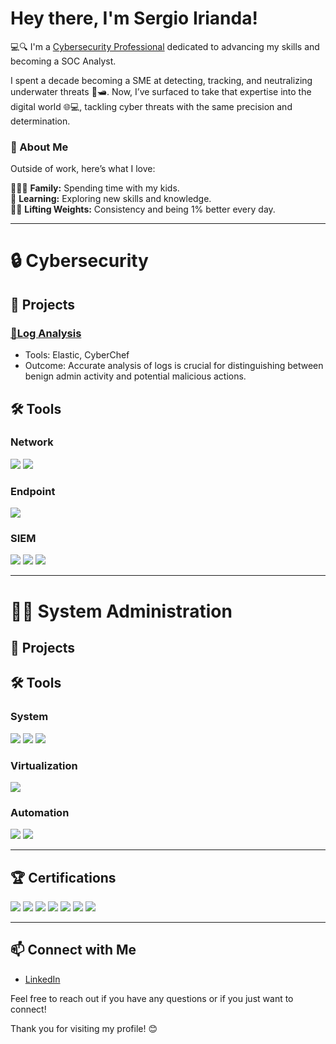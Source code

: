 # Hey there, I'm Sergio Irianda!
💻🔍 I'm a [Cybersecurity Professional](https://www.linkedin.com/in/sergioirianda/) dedicated to advancing my skills and becoming a SOC Analyst.

I spent a decade becoming a SME at detecting, tracking, and neutralizing underwater threats 🌊🛥️. Now, I’ve surfaced to take that expertise into the digital world 🌐💻, tackling cyber threats with the same precision and determination.

### 🚀 About Me  
Outside of work, here’s what I love:

👨‍👧‍👦 **Family:** Spending time with my kids.  
📖 **Learning:** Exploring new skills and knowledge.  
🏋️‍♂️ **Lifting Weights:** Consistency and being 1% better every day. 
___
# 🔒 Cybersecurity
## 🚧 Projects
### [🚨Log Analysis](https://github.com/sjirianda/Log-Analysis)  
- Tools: Elastic, CyberChef  
- Outcome: Accurate analysis of logs is crucial for distinguishing between benign admin activity and potential malicious actions.
 
## 🛠️ Tools  
### Network
<div>
    <img src="https://img.shields.io/badge/-Wireshark-1679A7?&style=for-the-badge&logo=Wireshark&logoColor=white" />
    <img src="https://img.shields.io/badge/-Suricata-EF3B2D?&style=for-the-badge&logo=Suricata&logoColor=white" />
</div>

### Endpoint
<div>
    <img src="https://img.shields.io/badge/-Microsoft_Defender_for_Endpoint-00A4EF?&style=for-the-badge&logo=Microsoft&logoColor=white" />
</div>

### SIEM
<div>
    <img src="https://img.shields.io/badge/-Microsoft_Sentinel-0078D4?&style=for-the-badge&logo=Microsoft&logoColor=white" />
    <img src="https://img.shields.io/badge/-Splunk-000000?&style=for-the-badge&logo=Splunk&logoColor=white" />
    <img src="https://img.shields.io/badge/-Elastic-005571?&style=for-the-badge&logo=Elastic&logoColor=white" />
</div>  

___
# 👨‍💻 System Administration  
## 🚧 Projects  
## 🛠️ Tools 

### System  

<div>
    <img src="https://img.shields.io/badge/-Microsoft_Azure-5391FE7?&style=for-the-badge&logo=Microsoft-Azure&logoColor=white" />
    <img src="https://img.shields.io/badge/-Windows_Server-0078D4?&style=for-the-badge&logo=windows&logoColor=white" /> 
    <img src="https://img.shields.io/badge/-Linux-FCC624?&style=for-the-badge&logo=linux&logoColor=black" /> 
</div>  

### Virtualization
<div> 
    <img src="https://img.shields.io/badge/-Hyper--V-0078D4?&style=for-the-badge&logo=Microsoft&logoColor=white" /> 
</div>  

### Automation
<div> 
    <img src="https://img.shields.io/badge/-PowerShell-5391FE?&style=for-the-badge&logo=powershell&logoColor=white" /> 
    <img src="https://img.shields.io/badge/-Ansible-EE0000?&style=for-the-badge&logo=ansible&logoColor=white" /> 
</div> 

___
## 🏆 Certifications

<div>
<img src="https://img.shields.io/badge/-COMPTIA_Security%2B-FF0000?&style=for-the-badge&logo=CompTIA&logoColor=white" />
<img src="https://img.shields.io/badge/-COMPTIA_A%2B-FF0000?&style=for-the-badge&logo=CompTIA&logoColor=white" />
<img src="https://img.shields.io/badge/ISC2_CC-4CAF50?&style=for-the-badge&logo=ISC2&logoColor=white" />
<img src="https://img.shields.io/badge/AZ%20900_Microsoft_Azure_-4682B4?&style=for-the-badge&logo=Microsoft&logoColor=white" />
<img src="https://img.shields.io/badge/SC%20900_Microsoft_Security-4682B4?&style=for-the-badge&logo=Microsoft&logoColor=white" />
<img src="https://img.shields.io/badge/AI%20900_Microsoft_AI-4682B4?&style=for-the-badge&logo=Microsoft-Azure&logoColor=white" />
<img src="https://img.shields.io/badge/DP%20900_Microsoft_Data-4682B4?&style=for-the-badge&logo=Microsoft-Azure&logoColor=white" />
<div>

    
___
## 📫 Connect with Me

- [LinkedIn](https://www.linkedin.com/in/sergioirianda/)

Feel free to reach out if you have any questions or if you just want to connect!

Thank you for visiting my profile! 😊

<!---
sjirianda/sjirianda is a ✨ special ✨ repository because its `README.md` (this file) appears on your GitHub profile.
You can click the Preview link to take a look at your changes.
--->
    
